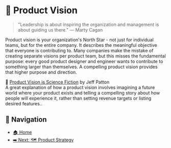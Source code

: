 # 🌟 Product Vision

> "Leadership is about inspiring the organization and management is about guiding us there." — Marty Cagan

Product vision is your organization's North Star - not just for individual teams, but for the entire company. It describes the meaningful objective that everyone is contributing to. Many companies make the mistake of creating separate visions per product team, but this misses the fundamental purpose: every good product designer and engineer wants to contribute to something larger than themselves. A compelling product vision provides that higher purpose and direction.

📄 [Product Vision is Science Fiction](https://jpattonassociates.com/product-vision-is-science-fiction/) by Jeff Patton  
A great explanation of how a product vision involves imagining a future world where your product exists and telling a compelling story about how people will experience it, rather than setting revenue targets or listing desired features..

## 🧭 Navigation

- [🏠 Home](README.md)
- [➡️ Next: 🗺️ Product Strategy](product-strategy.md)
